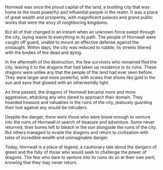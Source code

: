 Hornwall was once the proud capital of the land, a bustling city that was home to the most powerful and influential people in the realm. It was a place of great wealth and prosperity, with magnificent palaces and grand public works that were the envy of neighboring kingdoms.

But all of that changed in an instant when an unknown force swept through the city, laying waste to everything in its path. The people of Hornwall were caught off guard, unable to mount an effective defense against the onslaught. Within days, the city was reduced to rubble, its streets littered with the bodies of the dead and dying.

In the aftermath of the destruction, the few survivors who remained fled the city, leaving it to the dragons that had taken up residence in its ruins. These dragons were unlike any that the people of the land had ever seen before. They were larger and more powerful, with scales that shone like gold in the sun and eyes that glowed with an otherworldly light.

As time passed, the dragons of Hornwall became more and more aggressive, attacking any who dared to approach their domain. They hoarded treasure and valuables in the ruins of the city, jealously guarding their loot against any would-be intruders.

Despite the danger, there were those who were brave enough to venture into the ruins of Hornwall in search of treasure and adventure. Some never returned, their bones left to bleach in the sun alongside the ruins of the city. But others managed to evade the dragons and return to civilization with tales of incredible wealth and unimaginable danger.

Today, Hornwall is a place of legend, a cautionary tale about the dangers of greed and the folly of those who would seek to challenge the power of dragons. The few who dare to venture into its ruins do so at their own peril, knowing that they may never return.
